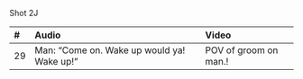 Shot 2J

| # | Audio | Video |
|:---|:---|:---|
| 29 | Man: “Come on. Wake up would ya! Wake up!” | POV of groom on man.! |
